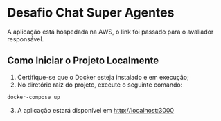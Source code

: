 # Desafio Chat Super Agentes

A aplicação está hospedada na AWS, o link foi passado para o avaliador responsável.

## Como Iniciar o Projeto Localmente
1. Certifique-se que o Docker esteja instalado e em execução;
2. No diretório raiz do projeto, execute o seguinte comando:
```bash
docker-compose up
```
3. A aplicação estará disponível em [http://localhost:3000](http://localhost:3000)
